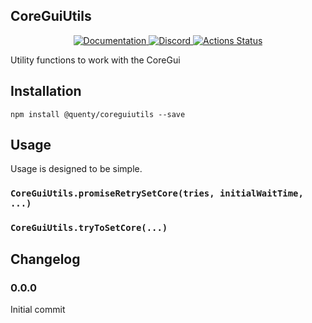 ## CoreGuiUtils
<div align="center">
  <a href="http://quenty.github.io/api/">
    <img src="https://img.shields.io/badge/docs-website-green.svg" alt="Documentation" />
  </a>
  <a href="https://discord.gg/mhtGUS8">
    <img src="https://img.shields.io/badge/discord-nevermore-blue.svg" alt="Discord" />
  </a>
  <a href="https://github.com/Quenty/NevermoreEngine/actions">
    <img src="https://github.com/Quenty/NevermoreEngine/workflows/luacheck/badge.svg" alt="Actions Status" />
  </a>
</div>

Utility functions to work with the CoreGui

## Installation
```
npm install @quenty/coreguiutils --save
```

## Usage
Usage is designed to be simple.

### `CoreGuiUtils.promiseRetrySetCore(tries, initialWaitTime, ...)`

### `CoreGuiUtils.tryToSetCore(...)`


## Changelog

### 0.0.0
Initial commit
